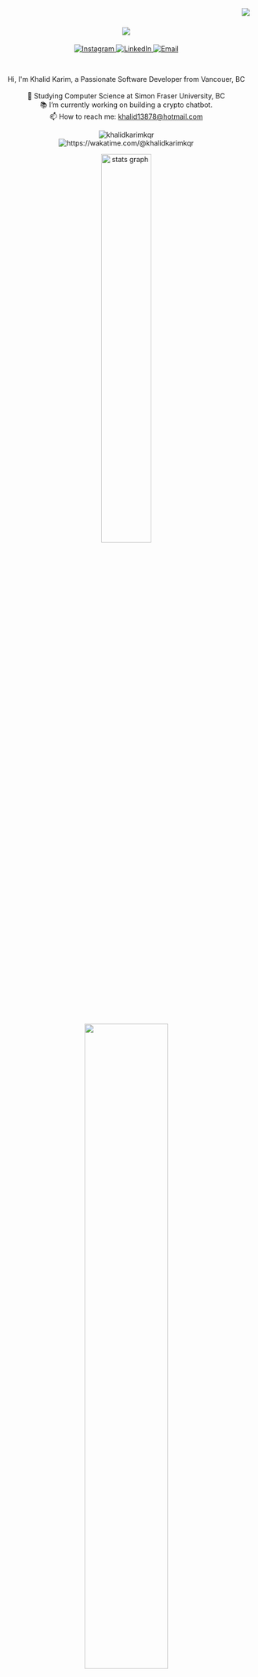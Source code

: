 <img align="right" src="https://visitor-badge.laobi.icu/badge?page_id=zumrudu-anka.zumrudu-anka">

<h1 align="center">
  <a href="https://git.io/typing-svg">
    <img src="https://readme-typing-svg.herokuapp.com/?lines=Hello,+There!+👋;This+is+KHALID+KARIM....;Nice+to+meet+you!&center=true&size=30">
  </a>
</h1>

<p align="center">
  <a href="https://instagram.com/khalid_kqr">
    <img src="https://img.shields.io/badge/Instagram-%23E4405F.svg?logo=Instagram&logoColor=white" alt="Instagram">
  </a>
  <a href="https://linkedin.com/in/khalidkarimkqr">
    <img src="https://img.shields.io/badge/LinkedIn-%230077B5.svg?logo=linkedin&logoColor=white" alt="LinkedIn">
  </a>
  <a href="mailto:khalid13878@hotmail.com">
    <img src="https://img.shields.io/badge/Email-D14836?logo=gmail&logoColor=white" alt="Email">
  </a>
</p>

<br>
<p align="center">
  Hi, I'm Khalid Karim, a Passionate Software Developer from Vancouer, BC
  <br>
  <br>
  🔬 Studying Computer Science at Simon Fraser University, BC
  <br>
  📚 I’m currently working on building a crypto chatbot.
  <br>
  📫 How to reach me: <a href="mailto: khalid13878@hotmail.com">khalid13878@hotmail.com</a>
</p>


<!-- Profile Views - Waka Time Stats - Followers & Stars -->

<p align='center'>
<img src="https://komarev.com/ghpvc/?username=khalidkarimkqr&label=Profile%20views&color=0e75b6&style=flat" alt="khalidkarimkqr" /> <br>
<a herf = "https://wakatime.com/@khalidkarimkqr"> <img src="https://wakatime.com/badge/user/956d8c63-e07e-46bf-b197-9bbb31d68aa9.svg" alt="https://wakatime.com/@khalidkarimkqr" /> </a> 
<br>


 <!-- Profile Views - Waka Time Stats - Followers & Stars -->

 <!-- Github Readme Stats -->
<p align='center'>
<img src="https://github-readme-stats.vercel.app/api?username=khalidkarimkqr&rank_icon=percentile&show=prs_merged,prs_merged_percentage&theme=moltack"  width="45%" alt="stats graph"  />
<!-- ![Sumonta stats](https://github-readme-stats.vercel.app/api?username=sumonta056\&rank_icon=percentile\&show=prs_merged,prs_merged_percentage\&theme=moltack) -->
</p>
 <!-- Github Readme Stats -->

 <!-- Waka Time in Depth Stats -->
<p align="center">
<a herf = "https://wakatime.com/@khalidkarimkqr">
<img src="https://github-readme-stats.vercel.app/api/wakatime?username=khalidkarimkqr&theme=moltack&hide_border=true&layout=compact&hide_title=true&langs_count=14&range=all_time"  width="58%" /></a>
</p>
  <!-- Waka Time in Depth Stats -->

  <!-- Github Profile Summary Cards -->
<p align="center">
<img width="40%" src="http://github-profile-summary-cards.vercel.app/api/cards/repos-per-language?username=khalidkarimkqr&theme=moltack"  />
 <img width="40%" src="http://github-profile-summary-cards.vercel.app/api/cards/most-commit-language?username=khalidkarimkqr&theme=moltack"  />
</p>

  <!-- Github Profile Summary Cards -->

<!-- Contact Section -->




 <!--Google Foobar -->
 <img src="https://user-images.githubusercontent.com/73097560/115834477-dbab4500-a447-11eb-908a-139a6edaec5c.gif">
 <!-- Achievement Corner -->
 

 <!-- Banners 2nd Phase -->
<p align='center'>
<img src="https://user-images.githubusercontent.com/74038190/225813708-98b745f2-7d22-48cf-9150-083f1b00d6c9.gif" width="320px" height="200">
<img src="https://user-images.githubusercontent.com/74038190/212750155-3ceddfbd-19d3-40a3-87af-8d329c8323c4.gif" width="320px" height="200">
</p>
 <!-- Banners 2nd Phase -->
 

 <!-- Typewriting Introduction -->

## [![Typing SVG](https://readme-typing-svg.demolab.com?font=Fira+Code&weight=600&size=22&pause=1000&color=51C1F7&width=470&lines=I'm+an+Aspiring+Software+Engineer+Student;Love+to+play+Football+and+Rocket+League)](https://git.io/typing-svg)

 <!-- Typewriting Introduction -->

 <!-- Banners 3rd Phase : About Me -->
<p align = 'right'>
<img align='right' src="https://media.giphy.com/media/ZVik7pBtu9dNS/giphy.gif" width="35%">
</p>
 <!-- Banners 3rd Phase : About Me -->

 <!-- About Me -->
<p align='left'>
- 🔭 <b>Computer Science Undergrad</b> in <b>SFU, BC</b><br>
- 🌱 I’m currently learning in depth 3d development using three.js😁<br>
- ✨ Also focusing on problem-solving and full stack development <br>
- 👯 Learning & Contributing to <b>Open Source Project</b> 😃<br>
- 🥅 <i><b>2025 Goals</b></i>: Get a good Job..❤️ <br>
- ⚡ Interests : Hikinh, Football, Call of Duty, Rocket league 😏<br>
</p>
 <!-- About Me -->


<!-- Skill Section -->

## <img src="https://media2.giphy.com/media/QssGEmpkyEOhBCb7e1/giphy.gif?cid=ecf05e47a0n3gi1bfqntqmob8g9aid1oyj2wr3ds3mg700bl&rid=giphy.gif" width ="27"><i> Skills: </i>

<!-- Banners 4th Phase : SpiderMan -->
<p align = 'right'>
<img align='right' src="https://media.tenor.com/fOD0TBLKQg8AAAAi/spider-man-no-way-home-marvel-studios.gif" width="40%">
</p>
<!-- Banners 4th Phase : SpiderMan -->


#### 📚 Frontend Development & Frameworks

- <img src="https://ziadoua.github.io/m3-Markdown-Badges/badges/HTML/html1.svg" height="40">
  <img src="https://ziadoua.github.io/m3-Markdown-Badges/badges/CSS/css2.svg" height="40">
  <img src="https://ziadoua.github.io/m3-Markdown-Badges/badges/Javascript/javascript3.svg" height="40">
- <img src="https://ziadoua.github.io/m3-Markdown-Badges/badges/TypeScript/typescript1.svg" height="40">
  <img src="https://ziadoua.github.io/m3-Markdown-Badges/badges/React/react2.svg" height="40">
  <img src="https://ziadoua.github.io/m3-Markdown-Badges/badges/NextJS/nextjs3.svg" height="40">
- <img src="https://ziadoua.github.io/m3-Markdown-Badges/badges/TailwindCSS/tailwindcss1.svg" height="40">
  <img src="https://ziadoua.github.io/m3-Markdown-Badges/badges/Bootstrap/bootstrap2.svg" height="40">
  <img src="https://ziadoua.github.io/m3-Markdown-Badges/badges/Axios/axios2.svg" height="40">

#### ⛏️ Backend Development & Database Services

- <img src="https://ziadoua.github.io/m3-Markdown-Badges/badges/NodeJS/nodejs2.svg" height="40">
  <img src="https://ziadoua.github.io/m3-Markdown-Badges/badges/Express/express3.svg" height="40">
  <img src="https://ziadoua.github.io/m3-Markdown-Badges/badges/Prisma/prisma1.svg" height="40">
- <img src="https://ziadoua.github.io/m3-Markdown-Badges/badges/MySQL/mysql3.svg" height="40">
  <img src="https://ziadoua.github.io/m3-Markdown-Badges/badges/MongoDB/mongodb1.svg" height="40">
  <img src="https://ziadoua.github.io/m3-Markdown-Badges/badges/PostgreSQL/postgresql3.svg" height="40">
- <img src="https://ziadoua.github.io/m3-Markdown-Badges/badges/Python/python3.svg" height="40">
  <img src="https://ziadoua.github.io/m3-Markdown-Badges/badges/Postman/postman1.svg" height="40">
  <img src="https://ziadoua.github.io/m3-Markdown-Badges/badges/Docker/docker3.svg" height="40">
  <img src="https://ziadoua.github.io/m3-Markdown-Badges/badges/Linux/linux2.svg" height="40">

#### 📱 App Development

- <img src="https://ziadoua.github.io/m3-Markdown-Badges/badges/Java/java3.svg" height="40">
  <img src="https://ziadoua.github.io/m3-Markdown-Badges/badges/AndroidStudio/androidstudio3.svg" height="40">
  <img src="https://ziadoua.github.io/m3-Markdown-Badges/badges/Firebase/firebase3.svg" height="40">
- <img src="https://ziadoua.github.io/m3-Markdown-Badges/badges/Expo/expo3.svg" height="40">
  <img src="https://ziadoua.github.io/m3-Markdown-Badges/badges/ReactNative/reactnative3.svg" height="40">
  <img src="https://ziadoua.github.io/m3-Markdown-Badges/badges/iOS/ios2.svg" height="40">
  <img src="https://ziadoua.github.io/m3-Markdown-Badges/badges/Android/android2.svg" height="40">

#### 🚦 Version Control & Documentation Tools

- <img src="https://ziadoua.github.io/m3-Markdown-Badges/badges/Git/git1.svg" height="40">
  <img src="https://ziadoua.github.io/m3-Markdown-Badges/badges/Github/github1.svg" height="40">
  <img src="https://ziadoua.github.io/m3-Markdown-Badges/badges/Markdown/markdown3.svg" height="40">
- <img src="https://ziadoua.github.io/m3-Markdown-Badges/badges/Notion/notion1.svg" height="40">
  <img src="https://ziadoua.github.io/m3-Markdown-Badges/badges/Figma/figma1.svg" height="40">
  <img src="https://ziadoua.github.io/m3-Markdown-Badges/badges/Hacktoberfest2023/hacktoberfest20231.svg" height="40">


<img src="https://user-images.githubusercontent.com/73097560/115834477-dbab4500-a447-11eb-908a-139a6edaec5c.gif">


<!-- Contribution Stack -->
<h1 align="center"><b><i><img src="https://media.giphy.com/media/iY8CRBdQXODJSCERIr/giphy.gif" width="35">Contribution Stack ✌️</i></b> </h1>

<!-- Contribution Statistics and Visuals -->
<p align="center">
<img align="left" src="https://media.tenor.com/l6hqyRVn4cwAAAAj/doctor-strange-in-the-multiverse-of-madness-doctor-strange.gif" width="120px" height="150px">
<img align="center" src="https://nirzak-streak-stats.vercel.app/?user=khalidkarimkqr&theme=tokyonight&hide_border=true&card_width=530&card_height=210" />
 
<img align="right" src="https://media.tenor.com/mmlF_mTw310AAAAj/doctor-strange-in-the-multiverse-of-madness-doctor-strange.gif"  width="130px" height="150px">
</p>
<!-- Contribution Statistics and Visuals -->

<!-- Activity Graph -->



![](https://github-readme-activity-graph.vercel.app/graph?username=khalidkarimkqr&theme=tokyo-day)

<!-- Activity Graph -->

<img src="https://user-images.githubusercontent.com/73097560/115834477-dbab4500-a447-11eb-908a-139a6edaec5c.gif">
<!-- Contribution Stack -->

<!-- Footer -->
<p align='center'>
<img align='center' src= "https://media.tenor.com/ivIQbWI5qe8AAAAi/spider-man-no-way-home-marvel-studios.gif" width="300px"  > 
</p>
<!-- Footer -->


